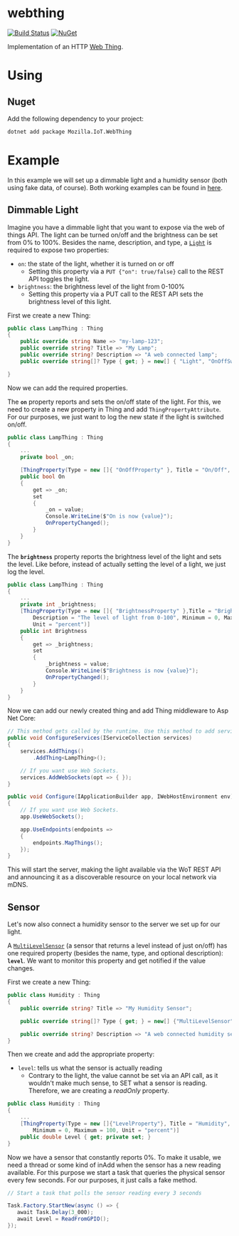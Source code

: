 # webthing

[![Build Status](https://lillo42.visualstudio.com/Moziila%20%20IoT%20-%20Web%20Thing/_apis/build/status/lillo42.webthing-csharp?branchName=master)](https://lillo42.visualstudio.com/Moziila%20%20IoT%20-%20Web%20Thing/_build/latest?definitionId=3&branchName=master)
[![NuGet](http://img.shields.io/nuget/v/Mozilla.IoT.WebThing.svg)](https://www.nuget.org/packages/Mozilla.IoT.WebThing/)



Implementation of an HTTP [Web Thing](https://iot.mozilla.org/wot/).

# Using

## Nuget

Add the following dependency to your project:

```bash
dotnet add package Mozilla.IoT.WebThing
```

# Example

In this example we will set up a dimmable light and a humidity sensor (both using fake data, of course). Both working examples can be found in [here](https://github.com/lillo42/webthing-csharp/tree/master/sample).

## Dimmable Light

Imagine you have a dimmable light that you want to expose via the web of things API. The light can be turned on/off and the brightness can be set from 0% to 100%. Besides the name, description, and type, a [`Light`](https://iot.mozilla.org/schemas/#Light) is required to expose two properties:
* `on`: the state of the light, whether it is turned on or off
    * Setting this property via a `PUT {"on": true/false}` call to the REST API toggles the light.
* `brightness`: the brightness level of the light from 0-100%
    * Setting this property via a PUT call to the REST API sets the brightness level of this light.

First we create a new Thing:

```csharp
public class LampThing : Thing
{
    public override string Name => "my-lamp-123";
    public override string? Title => "My Lamp";
    public override string? Description => "A web connected lamp";
    public override string[]? Type { get; } = new[] { "Light", "OnOffSwitch" };

}
```

Now we can add the required properties.

The **`on`** property reports and sets the on/off state of the light. For this, we need to create a new property in Thing and add ```ThingPropertyAttribute```. For our purposes, we just want to log the new state if the light is switched on/off.

```csharp
public class LampThing : Thing
{
    ...
    private bool _on;

    [ThingProperty(Type = new []{ "OnOffProperty" }, Title = "On/Off", Description = "Whether the lamp is turned on")]
    public bool On 
    { 
        get => _on;
        set 
        {
            _on = value;
            Console.WriteLine($"On is now {value}");
            OnPropertyChanged();
        }
    }
}
```

The **`brightness`** property reports the brightness level of the light and sets the level. Like before, instead of actually setting the level of a light, we just log the level.

```csharp
public class LampThing : Thing
{
    ...
    private int _brightness;
    [ThingProperty(Type = new []{ "BrightnessProperty" },Title = "Brightness",
        Description = "The level of light from 0-100", Minimum = 0, Maximum = 100,
        Unit = "percent")]
    public int Brightness 
    { 
        get => _brightness; 
        set
        { 
            _brightness = value;
            Console.WriteLine($"Brightness is now {value}");
            OnPropertyChanged();
        } 
    }
}
```

Now we can add our newly created thing and add Thing middleware to Asp Net Core:

```csharp
// This method gets called by the runtime. Use this method to add services to the container.
public void ConfigureServices(IServiceCollection services)
{
    services.AddThings()
        .AddThing<LampThing>();

    // If you want use Web Sockets.
    services.AddWebSockets(opt => { });
}

public void Configure(IApplicationBuilder app, IWebHostEnvironment env)
{
    // If you want use Web Sockets.
    app.UseWebSockets();

    app.UseEndpoints(endpoints =>
    {
        endpoints.MapThings();
    });
}
```

This will start the server, making the light available via the WoT REST API and announcing it as a discoverable resource on your local network via mDNS.

## Sensor

Let's now also connect a humidity sensor to the server we set up for our light.

A [`MultiLevelSensor`](https://iot.mozilla.org/schemas/#MultiLevelSensor) (a sensor that returns a level instead of just on/off) has one required property (besides the name, type, and optional description): **`level`**. We want to monitor this property and get notified if the value changes.

First we create a new Thing:

```csharp
public class Humidity : Thing
{
    public override string? Title => "My Humidity Sensor";

    public override string[]? Type { get; } = new[] {"MultiLevelSensor"};

    public override string? Description => "A web connected humidity sensor";
}
```

Then we create and add the appropriate property:
* `level`: tells us what the sensor is actually reading
    * Contrary to the light, the value cannot be set via an API call, as it wouldn't make much sense, to SET what a sensor is reading. Therefore, we are creating a *readOnly* property.

```csharp
public class Humidity : Thing
{
    ...
    [ThingProperty(Type = new []{"LevelProperty"}, Title = "Humidity", Description = "The current humidity in %",
        Minimum = 0, Maximum = 100, Unit = "percent")]
    public double Level { get; private set; }
}
```

Now we have a sensor that constantly reports 0%. To make it usable, we need a thread or some kind of inAdd when the sensor has a new reading available. For this purpose we start a task that queries the physical sensor every few seconds. For our purposes, it just calls a fake method.

```csharp
// Start a task that polls the sensor reading every 3 seconds

Task.Factory.StartNew(async () => {
   await Task.Delay(3_000);
   await Level = ReadFromGPIO();
});
```